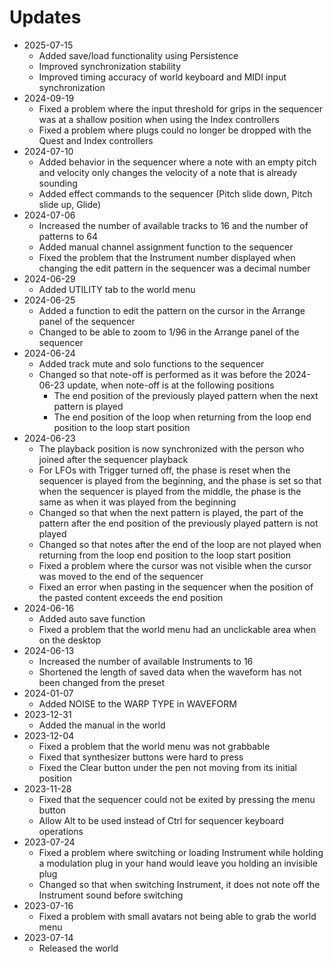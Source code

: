 # Updates

* 2025-07-15
    * Added save/load functionality using Persistence
    * Improved synchronization stability
    * Improved timing accuracy of world keyboard and MIDI input synchronization
* 2024-09-19
    * Fixed a problem where the input threshold for grips in the sequencer was at a shallow position when using the Index controllers
    * Fixed a problem where plugs could no longer be dropped with the Quest and Index controllers
* 2024-07-10
    * Added behavior in the sequencer where a note with an empty pitch and velocity only changes the velocity of a note that is already sounding
    * Added effect commands to the sequencer (Pitch slide down, Pitch slide up, Glide)
* 2024-07-06
    * Increased the number of available tracks to 16 and the number of patterns to 64
    * Added manual channel assignment function to the sequencer
    * Fixed the problem that the Instrument number displayed when changing the edit pattern in the sequencer was a decimal number
* 2024-06-29
    * Added UTILITY tab to the world menu
* 2024-06-25
    * Added a function to edit the pattern on the cursor in the Arrange panel of the sequencer
    * Changed to be able to zoom to 1/96 in the Arrange panel of the sequencer
* 2024-06-24
    * Added track mute and solo functions to the sequencer
    * Changed so that note-off is performed as it was before the 2024-06-23 update, when note-off is at the following positions
        * The end position of the previously played pattern when the next pattern is played
        * The end position of the loop when returning from the loop end position to the loop start position
* 2024-06-23
    * The playback position is now synchronized with the person who joined after the sequencer playback
    * For LFOs with Trigger turned off, the phase is reset when the sequencer is played from the beginning, and the phase is set so that when the sequencer is played from the middle, the phase is the same as when it was played from the beginning
    * Changed so that when the next pattern is played, the part of the pattern after the end position of the previously played pattern is not played
    * Changed so that notes after the end of the loop are not played when returning from the loop end position to the loop start position
    * Fixed a problem where the cursor was not visible when the cursor was moved to the end of the sequencer
    * Fixed an error when pasting in the sequencer when the position of the pasted content exceeds the end position
* 2024-06-16
    * Added auto save function
    * Fixed a problem that the world menu had an unclickable area when on the desktop
* 2024-06-13
    * Increased the number of available Instruments to 16
    * Shortened the length of saved data when the waveform has not been changed from the preset
* 2024-01-07
    * Added NOISE to the WARP TYPE in WAVEFORM
* 2023-12-31
    * Added the manual in the world
* 2023-12-04
    * Fixed a problem that the world menu was not grabbable
    * Fixed that synthesizer buttons were hard to press
    * Fixed the Clear button under the pen not moving from its initial position
* 2023-11-28
    * Fixed that the sequencer could not be exited by pressing the menu button
    * Allow Alt to be used instead of Ctrl for sequencer keyboard operations
* 2023-07-24
    * Fixed a problem where switching or loading Instrument while holding a modulation plug in your hand would leave you holding an invisible plug
    * Changed so that when switching Instrument, it does not note off the Instrument sound before switching
* 2023-07-16
    * Fixed a problem with small avatars not being able to grab the world menu
* 2023-07-14
    * Released the world
